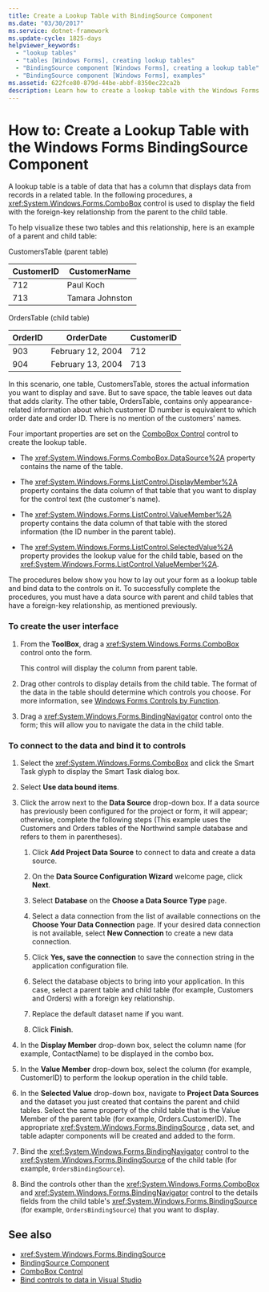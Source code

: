 ```yaml
---
title: Create a Lookup Table with BindingSource Component
ms.date: "03/30/2017"
ms.service: dotnet-framework
ms.update-cycle: 1825-days
helpviewer_keywords:
  - "lookup tables"
  - "tables [Windows Forms], creating lookup tables"
  - "BindingSource component [Windows Forms], creating a lookup table"
  - "BindingSource component [Windows Forms], examples"
ms.assetid: 622fce80-879d-44be-abbf-8350ec22ca2b
description: Learn how to create a lookup table with the Windows Forms Binding Source component to display the field with the foreign-key relationship.
---
```

# How to: Create a Lookup Table with the Windows Forms BindingSource Component

A lookup table is a table of data that has a column that displays data from records in a related table. In the following procedures, a <xref:System.Windows.Forms.ComboBox> control is used to display the field with the foreign-key relationship from the parent to the child table.

To help visualize these two tables and this relationship, here is an example of a parent and child table:

CustomersTable (parent table)

|CustomerID|CustomerName|
|----------------|------------------|
|712|Paul Koch|
|713|Tamara Johnston|

OrdersTable (child table)

|OrderID|OrderDate|CustomerID|
|-------------|---------------|----------------|
|903|February 12, 2004|712|
|904|February 13, 2004|713|

In this scenario, one table, CustomersTable, stores the actual information you want to display and save. But to save space, the table leaves out data that adds clarity. The other table, OrdersTable, contains only appearance-related information about which customer ID number is equivalent to which order date and order ID. There is no mention of the customers' names.

Four important properties are set on the [ComboBox Control](combobox-control-windows-forms.md) control to create the lookup table.

- The <xref:System.Windows.Forms.ComboBox.DataSource%2A> property contains the name of the table.

- The <xref:System.Windows.Forms.ListControl.DisplayMember%2A> property contains the data column of that table that you want to display for the control text (the customer's name).

- The <xref:System.Windows.Forms.ListControl.ValueMember%2A> property contains the data column of that table with the stored information (the ID number in the parent table).

- The <xref:System.Windows.Forms.ListControl.SelectedValue%2A> property provides the lookup value for the child table, based on the <xref:System.Windows.Forms.ListControl.ValueMember%2A>.

The procedures below show you how to lay out your form as a lookup table and bind data to the controls on it. To successfully complete the procedures, you must have a data source with parent and child tables that have a foreign-key relationship, as mentioned previously.

### To create the user interface

1. From the **ToolBox**, drag a <xref:System.Windows.Forms.ComboBox> control onto the form.

     This control will display the column from parent table.

2. Drag other controls to display details from the child table. The format of the data in the table should determine which controls you choose. For more information, see [Windows Forms Controls by Function](windows-forms-controls-by-function.md).

3. Drag a <xref:System.Windows.Forms.BindingNavigator> control onto the form; this will allow you to navigate the data in the child table.

### To connect to the data and bind it to controls

1. Select the <xref:System.Windows.Forms.ComboBox> and click the Smart Task glyph to display the Smart Task dialog box.

2. Select **Use data bound items**.

3. Click the arrow next to the **Data Source** drop-down box. If a data source has previously been configured for the project or form, it will appear; otherwise, complete the following steps (This example uses the Customers and Orders tables of the Northwind sample database and refers to them in parentheses).

    1. Click **Add Project Data Source** to connect to data and create a data source.

    2. On the **Data Source Configuration Wizard** welcome page, click **Next**.

    3. Select **Database** on the **Choose a Data Source Type** page.

    4. Select a data connection from the list of available connections on the **Choose Your Data Connection** page. If your desired data connection is not available, select **New Connection** to create a new data connection.

    5. Click **Yes, save the connection** to save the connection string in the application configuration file.

    6. Select the database objects to bring into your application. In this case, select a parent table and child table (for example, Customers and Orders) with a foreign key relationship.

    7. Replace the default dataset name if you want.

    8. Click **Finish**.

4. In the **Display Member** drop-down box, select the column name (for example, ContactName) to be displayed in the combo box.

5. In the **Value Member** drop-down box, select the column (for example, CustomerID) to perform the lookup operation in the child table.

6. In the **Selected Value** drop-down box, navigate to **Project Data Sources** and the dataset you just created that contains the parent and child tables. Select the same property of the child table that is the Value Member of the parent table (for example, Orders.CustomerID). The appropriate <xref:System.Windows.Forms.BindingSource> , data set, and table adapter components will be created and added to the form.

7. Bind the <xref:System.Windows.Forms.BindingNavigator> control to the <xref:System.Windows.Forms.BindingSource> of the child table (for example, `OrdersBindingSource`).

8. Bind the controls other than the <xref:System.Windows.Forms.ComboBox> and <xref:System.Windows.Forms.BindingNavigator> control to the details fields from the child table's <xref:System.Windows.Forms.BindingSource> (for example, `OrdersBindingSource`) that you want to display.

## See also

- <xref:System.Windows.Forms.BindingSource>
- [BindingSource Component](bindingsource-component.md)
- [ComboBox Control](combobox-control-windows-forms.md)
- [Bind controls to data in Visual Studio](/visualstudio/data-tools/bind-controls-to-data-in-visual-studio)
